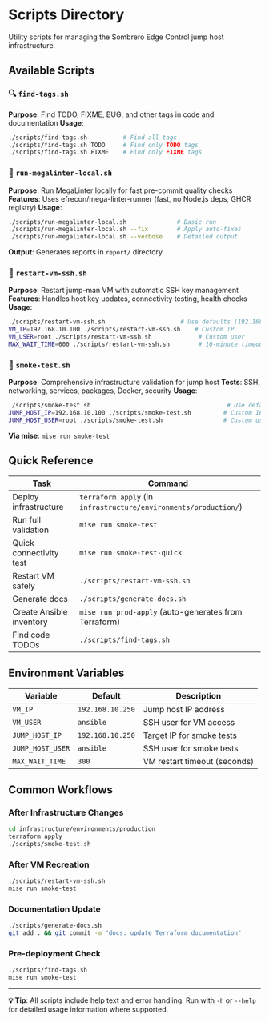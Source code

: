 # Scripts Directory

Utility scripts for managing the Sombrero Edge Control jump host infrastructure.

## Available Scripts

### 🔍 `find-tags.sh`

**Purpose**: Find TODO, FIXME, BUG, and other tags in code and documentation
**Usage**:

```bash
./scripts/find-tags.sh          # Find all tags
./scripts/find-tags.sh TODO     # Find only TODO tags
./scripts/find-tags.sh FIXME    # Find only FIXME tags
```

### 🚀 `run-megalinter-local.sh`

**Purpose**: Run MegaLinter locally for fast pre-commit quality checks
**Features**: Uses efrecon/mega-linter-runner (fast, no Node.js deps, GHCR registry)
**Usage**:

```bash
./scripts/run-megalinter-local.sh              # Basic run
./scripts/run-megalinter-local.sh --fix        # Apply auto-fixes
./scripts/run-megalinter-local.sh --verbose    # Detailed output
```

**Output**: Generates reports in `report/` directory

### 🔄 `restart-vm-ssh.sh`

**Purpose**: Restart jump-man VM with automatic SSH key management
**Features**: Handles host key updates, connectivity testing, health checks
**Usage**:

```bash
./scripts/restart-vm-ssh.sh                     # Use defaults (192.168.10.250, ansible)
VM_IP=192.168.10.100 ./scripts/restart-vm-ssh.sh    # Custom IP
VM_USER=root ./scripts/restart-vm-ssh.sh             # Custom user
MAX_WAIT_TIME=600 ./scripts/restart-vm-ssh.sh        # 10-minute timeout
```

### 🧪 `smoke-test.sh`

**Purpose**: Comprehensive infrastructure validation for jump host
**Tests**: SSH, networking, services, packages, Docker, security
**Usage**:

```bash
./scripts/smoke-test.sh                                      # Use defaults
JUMP_HOST_IP=192.168.10.100 ./scripts/smoke-test.sh         # Custom IP
JUMP_HOST_USER=root ./scripts/smoke-test.sh                 # Custom user
```

**Via mise**: `mise run smoke-test`

## Quick Reference

| Task                     | Command                                                          |
| ------------------------ | ---------------------------------------------------------------- |
| Deploy infrastructure    | `terraform apply` (in `infrastructure/environments/production/`) |
| Run full validation      | `mise run smoke-test`                                            |
| Quick connectivity test  | `mise run smoke-test-quick`                                      |
| Restart VM safely        | `./scripts/restart-vm-ssh.sh`                                    |
| Generate docs            | `./scripts/generate-docs.sh`                                     |
| Create Ansible inventory | `mise run prod-apply` (auto-generates from Terraform)            |
| Find code TODOs          | `./scripts/find-tags.sh`                                         |

## Environment Variables

| Variable         | Default          | Description                  |
| ---------------- | ---------------- | ---------------------------- |
| `VM_IP`          | `192.168.10.250` | Jump host IP address         |
| `VM_USER`        | `ansible`        | SSH user for VM access       |
| `JUMP_HOST_IP`   | `192.168.10.250` | Target IP for smoke tests    |
| `JUMP_HOST_USER` | `ansible`        | SSH user for smoke tests     |
| `MAX_WAIT_TIME`  | `300`            | VM restart timeout (seconds) |

## Common Workflows

### After Infrastructure Changes

```bash
cd infrastructure/environments/production
terraform apply
./scripts/smoke-test.sh
```

### After VM Recreation

```bash
./scripts/restart-vm-ssh.sh
mise run smoke-test
```

### Documentation Update

```bash
./scripts/generate-docs.sh
git add . && git commit -m "docs: update Terraform documentation"
```

### Pre-deployment Check

```bash
./scripts/find-tags.sh
mise run smoke-test
```

---

**💡 Tip**: All scripts include help text and error handling. Run with `-h` or `--help` for detailed
usage information where supported.
